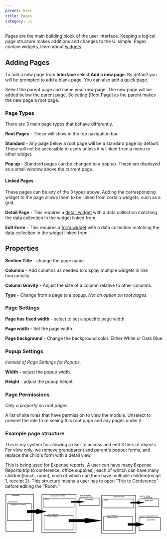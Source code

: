 ```yaml
---
parent: User
title: Pages
category: ui
---
```


Pages are the main building block of the user interface. Keeping a logical page structure makes additions and changes to the UI simple. Pages contain widgets, learn about [widgets](../widgets/Widgets.md).

## Adding Pages

To add a new page from **Interface** select **Add a new page**. By default you will be prompted to add a blank page. You can also add a [quick page](quickPage/QuickPage.md).

Select the parent page and name your new page. The new page will be added below the parent page. Selecting [Root Page] as the parent makes the new page a root page.

### Page Types

There are 3 main page types that behave differently.

**Root Pages** - These will show in the top navigation bar.

**Standard** - Any page below a root page will be a standard page by default. These will not be accessible to users unless it is linked from a menu or other widget.

**Pop up** - Standard pages can be changed to a pop up. These are displayed as a small window above the current page.

#### Linked Pages

These pages can be any of the 3 types above. Adding the corresponding widget to the page allows them to be linked from certain widgets, such as a grid.

**Detail Page** - This requires a [detail widget](../widgets/detail/Detail.md) with a data collection matching the data collection in the widget linked from.

**Edit Form** - This requires a [form widget](../widgets/form/Form.md) with a data collection matching the data collection in the widget linked from.

## Properties

**Section Title** - change the page name.

**Columns** - Add columns as needed to display multiple widgets in line horizontally.

**Column Gravity** - Adjust the size of a column relative to other columns.

**Type** - Change from a page to a popup. _Not an option on root pages_.

### Page Settings

**Page has fixed width** - select to set a specific page width.

**Page width** - Set the page width.

**Page background** - Change the background color. Either White or Dark Blue

### Popup Settings

_Instead of Page Settings for Popups._

**Width** - adjust the popup width.

**Height** - adjust the popup height.

### Page Permissions

_Only a property on root pages._

A list of site roles that have permission to view the module. Unselect to prevent the role from seeing this root page and any pages under it.

### Example page structure

This is my system for allowing a user to access and edit 3 tiers of objects. For view only, we remove grandparent and parent's popout forms, and replace the child's form with a detail view.

This is being used for Expense reports. A user can have many Expense Reports(trip to conference, office supplies), each of whitch can have many children(lunch, room), each of which can then have multipile children(recipt 1, receipt 2).
This structure means a user has to open "Trip to Conference" before editing the "Room."

![alt_text](pagestructureexample1.png "image_tooltip")
